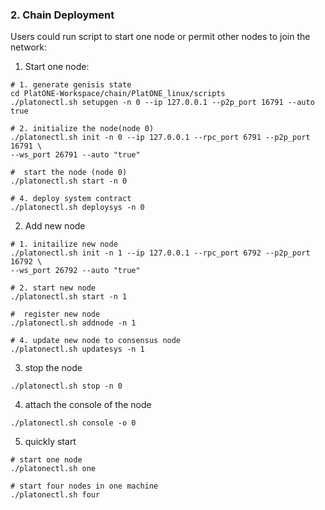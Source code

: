 ### 2. Chain Deployment

Users could run script to start one node or permit other nodes to join the network:

1. Start one node:

```shell
# 1. generate genisis state 
cd PlatONE-Workspace/chain/PlatONE_linux/scripts
./platonectl.sh setupgen -n 0 --ip 127.0.0.1 --p2p_port 16791 --auto true  

# 2. initialize the node(node 0)
./platonectl.sh init -n 0 --ip 127.0.0.1 --rpc_port 6791 --p2p_port 16791 \
--ws_port 26791 --auto "true"

#  start the node (node 0)
./platonectl.sh start -n 0

# 4. deploy system contract 
./platonectl.sh deploysys -n 0  

```

2.  Add new node

```shell
# 1. initailize new node
./platonectl.sh init -n 1 --ip 127.0.0.1 --rpc_port 6792 --p2p_port 16792 \
--ws_port 26792 --auto "true"

# 2. start new node
./platonectl.sh start -n 1

#  register new node
./platonectl.sh addnode -n 1 

# 4. update new node to consensus node
./platonectl.sh updatesys -n 1

```

3. stop the node

```shell
./platonectl.sh stop -n 0 
```

4. attach the console of the node

```
./platonectl.sh console -o 0
```

5. quickly start

```shell
# start one node
./platonectl.sh one

# start four nodes in one machine
./platonectl.sh four
```




